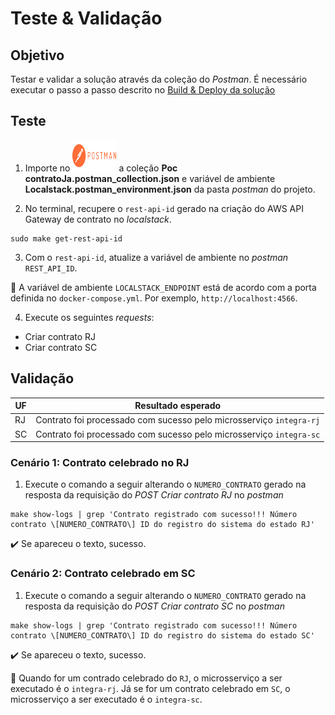 <h1>Teste & Validação</h1>

## Objetivo 

Testar e validar a solução através da coleção do _Postman_. É necessário executar o passo a passo descrito no [Build & Deploy da solução](https://github.com/rpicanco/poc-contratoJa/blob/main/markdown/build-deploy-solucao.md)

## Teste

1. Importe no <a href="/postman/" rel="some text"><img src="/imagens/icone-postman.png" vertical-align: bottom alt="Postman" width="70" height="50" /></a> a coleção **Poc contratoJa.postman_collection.json** e variável de ambiente **Localstack.postman_environment.json** da pasta _postman_ do projeto. 

2. No terminal, recupere o `rest-api-id` gerado na criação do AWS API Gateway de contrato no _localstack_.

```
sudo make get-rest-api-id
```

3. Com o `rest-api-id`, atualize a variável de ambiente no _postman_ `REST_API_ID`.

:loudspeaker: A variável de ambiente `LOCALSTACK_ENDPOINT` está de acordo com a porta definida no `docker-compose.yml`. Por exemplo, `http://localhost:4566`.

4. Execute os seguintes _requests_:

* Criar contrato RJ
* Criar contrato SC

## Validação

| UF     | Resultado esperado                                                  |
| -------| ------------------------------------------------------------------- |
| RJ     | Contrato foi processado com sucesso pelo microsserviço `integra-rj` |
| SC     | Contrato foi processado com sucesso pelo microsserviço `integra-sc` |

### Cenário 1: Contrato celebrado no RJ

1. Execute o comando a seguir alterando o `NUMERO_CONTRATO` gerado na resposta da requisição do _POST Criar contrato RJ_ no _postman_ 

```
make show-logs | grep 'Contrato registrado com sucesso!!! Número contrato \[NUMERO_CONTRATO\] ID do registro do sistema do estado RJ'
```

:heavy_check_mark: Se apareceu o texto, sucesso.


### Cenário 2: Contrato celebrado em SC

1. Execute o comando a seguir alterando o `NUMERO_CONTRATO` gerado na resposta da requisição do _POST Criar contrato SC_ no _postman_ 

```
make show-logs | grep 'Contrato registrado com sucesso!!! Número contrato \[NUMERO_CONTRATO\] ID do registro do sistema do estado SC'
```

:heavy_check_mark: Se apareceu o texto, sucesso.

:loudspeaker: Quando for um contrado celebrado do `RJ`, o microsserviço a ser executado é o `integra-rj`. Já se for um contrato celebrado em `SC`, o microsserviço a ser executado é o `integra-sc`. 